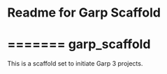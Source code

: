 # Readme for Garp Scaffold
=======
garp_scaffold
=============

This is a scaffold set to initiate Garp 3 projects.
